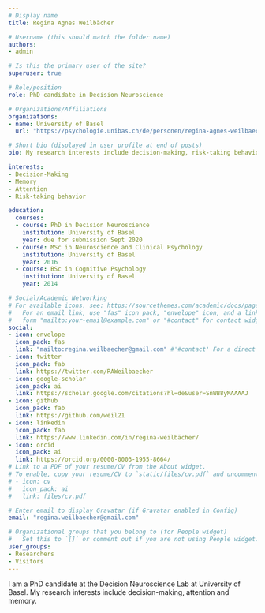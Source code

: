 ```yaml
---
# Display name
title: Regina Agnes Weilbächer

# Username (this should match the folder name)
authors:
- admin

# Is this the primary user of the site?
superuser: true

# Role/position
role: PhD candidate in Decision Neuroscience

# Organizations/Affiliations
organizations:
- name: University of Basel
  url: "https://psychologie.unibas.ch/de/personen/regina-agnes-weilbaecher/about-me/"

# Short bio (displayed in user profile at end of posts)
bio: My research interests include decision-making, risk-taking behavior, visual attention, and their interplay with episodic (long-term) memory.

interests:
- Decision-Making
- Memory
- Attention
- Risk-taking behavior

education:
  courses:
  - course: PhD in Decision Neuroscience
    institution: University of Basel
    year: due for submission Sept 2020
  - course: MSc in Neuroscience and Clinical Psychology
    institution: University of Basel
    year: 2016
  - course: BSc in Cognitive Psychology
    institution: University of Basel
    year: 2014

# Social/Academic Networking
# For available icons, see: https://sourcethemes.com/academic/docs/page-builder/#icons
#   For an email link, use "fas" icon pack, "envelope" icon, and a link in the
#   form "mailto:your-email@example.com" or "#contact" for contact widget.
social:
- icon: envelope
  icon_pack: fas
  link: "mailto:regina.weilbaecher@gmail.com" #'#contact' For a direct email link, use "mailto:test@example.org".
- icon: twitter
  icon_pack: fab
  link: https://twitter.com/RAWeilbaecher
- icon: google-scholar
  icon_pack: ai
  link: https://scholar.google.com/citations?hl=de&user=SnWB8yMAAAAJ
- icon: github
  icon_pack: fab
  link: https://github.com/weil21
- icon: linkedin
  icon_pack: fab
  link: https://www.linkedin.com/in/regina-weilbächer/
- icon: orcid
  icon_pack: ai
  link: https://orcid.org/0000-0003-1955-8664/
# Link to a PDF of your resume/CV from the About widget.
# To enable, copy your resume/CV to `static/files/cv.pdf` and uncomment the lines below.
# - icon: cv
#   icon_pack: ai
#   link: files/cv.pdf

# Enter email to display Gravatar (if Gravatar enabled in Config)
email: "regina.weilbaecher@gmail.com"

# Organizational groups that you belong to (for People widget)
#   Set this to `[]` or comment out if you are not using People widget.
user_groups:
- Researchers
- Visitors
---
```


I am a PhD candidate at the Decision Neuroscience Lab at University of Basel. My research interests include decision-making, attention and memory. 
